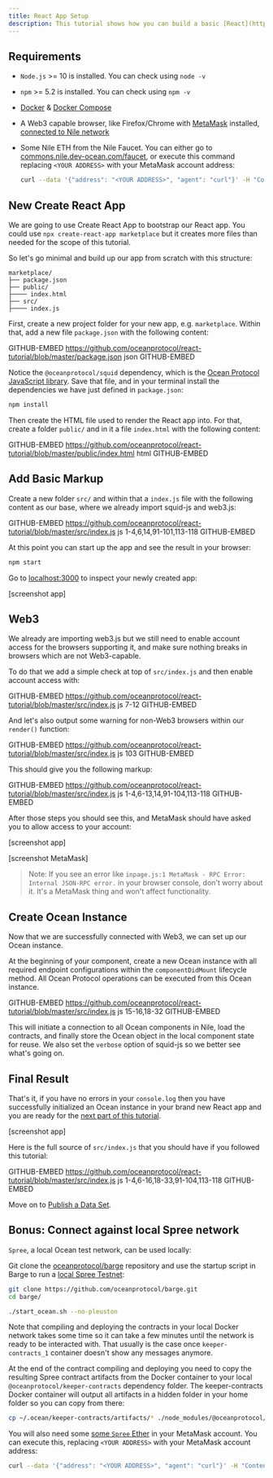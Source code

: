 ```yaml
---
title: React App Setup
description: This tutorial shows how you can build a basic [React](https://reactjs.org/) app with [Create React App](https://github.com/facebook/create-react-app) that uses the squid-js JavaScript package to publish a data set, get a data set, and more.
---
```


## Requirements

- `Node.js` >= 10 is installed. You can check using `node -v`
- `npm` >= 5.2 is installed. You can check using `npm -v`
- [Docker](https://www.docker.com/products/docker-desktop) & [Docker Compose](https://docs.docker.com/compose/install/)
- A Web3 capable browser, like Firefox/Chrome with [MetaMask](https://metamask.io) installed, [connected to Nile network](http://localhost:8000/tutorials/connect-to-networks/#connect-to-the-nile-testnet)
- Some Nile ETH from the Nile Faucet. You can either go to [commons.nile.dev-ocean.com/faucet](https://commons.nile.dev-ocean.com/faucet), or execute this command replacing `<YOUR ADDRESS>` with your MetaMask account address:

  ```bash
  curl --data '{"address": "<YOUR ADDRESS>", "agent": "curl"}' -H "Content-Type: application/json" -X POST https://faucet.nile.dev-ocean.com/faucet
  ```

## New Create React App

We are going to use Create React App to bootstrap our React app. You could use `npx create-react-app marketplace` but it creates more files than needed for the scope of this tutorial.

So let's go minimal and build up our app from scratch with this structure:

```text
marketplace/
├── package.json
├── public/
├──── index.html
├── src/
├──── index.js
```

First, create a new project folder for your new app, e.g. `marketplace`. Within that, add a new file `package.json` with the following content:

GITHUB-EMBED https://github.com/oceanprotocol/react-tutorial/blob/master/package.json json GITHUB-EMBED

Notice the `@oceanprotocol/squid` dependency, which is the [Ocean Protocol JavaScript library](https://github.com/oceanprotocol/squid-js). Save that file, and in your terminal install the dependencies we have just defined in `package.json`:

```bash
npm install
```

Then create the HTML file used to render the React app into. For that, create a folder `public/` and in it a file `index.html` with the following content:

GITHUB-EMBED https://github.com/oceanprotocol/react-tutorial/blob/master/public/index.html html GITHUB-EMBED

## Add Basic Markup

Create a new folder `src/` and within that a `index.js` file with the following content as our base, where we already import squid-js and web3.js:

GITHUB-EMBED https://github.com/oceanprotocol/react-tutorial/blob/master/src/index.js js 1-4,6,14,91-101,113-118 GITHUB-EMBED

At this point you can start up the app and see the result in your browser:

```bash
npm start
```

Go to [localhost:3000](http://localhost:3000) to inspect your newly created app:

[screenshot app]

## Web3

We already are importing web3.js but we still need to enable account access for the browsers supporting it, and make sure nothing breaks in browsers which are not Web3-capable.

To do that we add a simple check at top of `src/index.js` and then enable account access with:

GITHUB-EMBED https://github.com/oceanprotocol/react-tutorial/blob/master/src/index.js js 7-12 GITHUB-EMBED

And let's also output some warning for non-Web3 browsers within our `render()` function:

GITHUB-EMBED https://github.com/oceanprotocol/react-tutorial/blob/master/src/index.js js 103 GITHUB-EMBED

This should give you the following markup:

GITHUB-EMBED https://github.com/oceanprotocol/react-tutorial/blob/master/src/index.js js 1-4,6-13,14,91-104,113-118 GITHUB-EMBED

After those steps you should see this, and MetaMask should have asked you to allow access to your account:

[screenshot app]

[screenshot MetaMask]

> Note: If you see an error like `inpage.js:1 MetaMask - RPC Error: Internal JSON-RPC error.` in your browser console, don't worry about it. It's a MetaMask thing and won't affect functionality.

## Create Ocean Instance

Now that we are successfully connected with Web3, we can set up our Ocean instance.

At the beginning of your component, create a new Ocean instance with all required endpoint configurations within the `componentDidMount` lifecycle method. All Ocean Protocol operations can be executed from this Ocean instance.

GITHUB-EMBED https://github.com/oceanprotocol/react-tutorial/blob/master/src/index.js js 15-16,18-32 GITHUB-EMBED

This will initiate a connection to all Ocean components in Nile, load the contracts, and finally store the Ocean object in the local component state for reuse. We also set the `verbose` option of squid-js so we better see what's going on.

## Final Result

That's it, if you have no errors in your `console.log` then you have successfully initialized an Ocean instance in your brand new React app and you are ready for the [next part of this tutorial](/tutorials/react-publish-data-set/).

[screenshot app]

Here is the full source of `src/index.js` that you should have if you followed this tutorial:

GITHUB-EMBED https://github.com/oceanprotocol/react-tutorial/blob/master/src/index.js js 1-4,6-16,18-33,91-104,113-118 GITHUB-EMBED

Move on to [Publish a Data Set](/tutorials/react-publish-data-set/).

## Bonus: Connect against local Spree network

`Spree`, a local Ocean test network, can be used locally:

Git clone the [oceanprotocol/barge](https://github.com/oceanprotocol/barge) repository and use the startup script in Barge to run a [local Spree Testnet](https://docs.oceanprotocol.com/concepts/testnets/#a-spree-testnet-for-local-development):

```bash
git clone https://github.com/oceanprotocol/barge.git
cd barge/

./start_ocean.sh --no-pleuston
```

Note that compiling and deploying the contracts in your local Docker network takes some time so it can take a few minutes until the network is ready to be interacted with. That usually is the case once `keeper-contracts_1` container doesn't show any messages anymore.

At the end of the contract compiling and deploying you need to copy the resulting Spree contract artifacts from the Docker container to your local `@oceanprotocol/keeper-contracts` dependency folder. The keeper-contracts Docker container will output all artifacts in a hidden folder in your home folder so you can copy from there:

```bash
cp ~/.ocean/keeper-contracts/artifacts/* ./node_modules/@oceanprotocol/keeper-contracts/artifacts/
```

You will also need some [some `Spree` Ether](/tutorials/get-ether-and-ocean-tokens/#get-ether-for-a-local-spree-testnet) in your MetaMask account. You can execute this, replacing `<YOUR ADDRESS>` with your MetaMask account address:

```bash
curl --data '{"address": "<YOUR ADDRESS>", "agent": "curl"}' -H "Content-Type: application/json" -X POST http://localhost:3001/faucet
```
